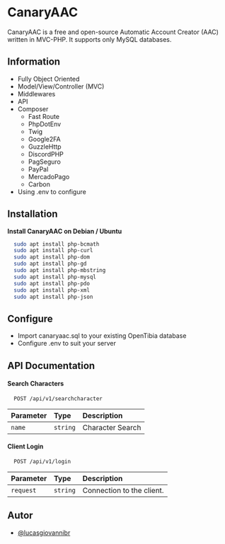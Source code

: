 
# CanaryAAC

CanaryAAC is a free and open-source Automatic Account Creator (AAC) written in MVC-PHP. It supports only MySQL databases.


## Information

- Fully Object Oriented
- Model/View/Controller (MVC)
- Middlewares
- API
- Composer
    - Fast Route
    - PhpDotEnv
    - Twig
    - Google2FA
    - GuzzleHttp
    - DiscordPHP
    - PagSeguro
    - PayPal
    - MercadoPago
    - Carbon
- Using .env to configure

## Installation

**Install CanaryAAC on Debian / Ubuntu**

```bash
  sudo apt install php-bcmath
  sudo apt install php-curl
  sudo apt install php-dom
  sudo apt install php-gd
  sudo apt install php-mbstring
  sudo apt install php-mysql
  sudo apt install php-pdo
  sudo apt install php-xml
  sudo apt install php-json
```    
## Configure

- Import canaryaac.sql to your existing OpenTibia database
-  Configure .env to suit your server
## API Documentation

#### Search Characters

```http
  POST /api/v1/searchcharacter
```

| Parameter   | Type       | Description                         |
| :---------- | :--------- | :---------------------------------- |
| `name` | `string` | Character Search |

#### Client Login

```http
  POST /api/v1/login
```

| Parameter   | Type       | Description                                 |
| :---------- | :--------- | :------------------------------------------ |
| `request`      | `string` | Connection to the client. |

## Autor

- [@lucasgiovannibr](https://www.github.com/lucasgiovannibr)

